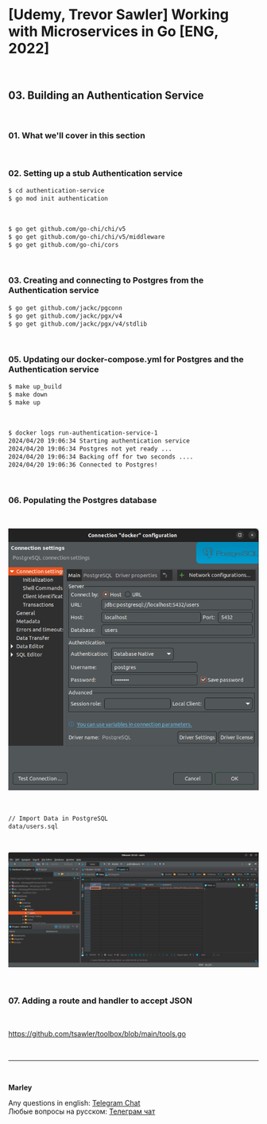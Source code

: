 # [Udemy, Trevor Sawler] Working with Microservices in Go [ENG, 2022]

<br/>

## 03. Building an Authentication Service

<br/>

### 01. What we'll cover in this section

<br/>

### 02. Setting up a stub Authentication service

```
$ cd authentication-service
$ go mod init authentication
```

<br/>

```
$ go get github.com/go-chi/chi/v5
$ go get github.com/go-chi/chi/v5/middleware
$ go get github.com/go-chi/cors
```

<br/>

### 03. Creating and connecting to Postgres from the Authentication service

```
$ go get github.com/jackc/pgconn
$ go get github.com/jackc/pgx/v4
$ go get github.com/jackc/pgx/v4/stdlib
```

<br/>

### 05. Updating our docker-compose.yml for Postgres and the Authentication service

```
$ make up_build
$ make down
$ make up
```

<br/>

```
$ docker logs run-authentication-service-1
2024/04/20 19:06:34 Starting authentication service
2024/04/20 19:06:34 Postgres not yet ready ...
2024/04/20 19:06:34 Backing off for two seconds ....
2024/04/20 19:06:36 Connected to Postgres!
```

<br/>

### 06. Populating the Postgres database

<br/>

![Application](/img/pic-m03-img01.png?raw=true)

<br/>

```
// Import Data in PostgreSQL
data/users.sql
```

<br/>

![Application](/img/pic-m03-img02.png?raw=true)

<br/>

### 07. Adding a route and handler to accept JSON

<br/>

https://github.com/tsawler/toolbox/blob/main/tools.go

<br/>

---

<br/>

**Marley**

Any questions in english: <a href="https://jsdev.org/chat/">Telegram Chat</a>  
Любые вопросы на русском: <a href="https://jsdev.ru/chat/">Телеграм чат</a>
